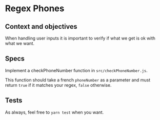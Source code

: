 # Regex Phones

## Context and objectives

When handling user inputs it is important to verify if what we get is ok with what we want.

## Specs

Implement a checkPhoneNumber function in `src/checkPhoneNumber.js`.

This function should take a french `phoneNumber` as a parameter and must return `true` if it matches your regex, `false` otherwise.

## Tests

As always, feel free to `yarn test` when you want.
